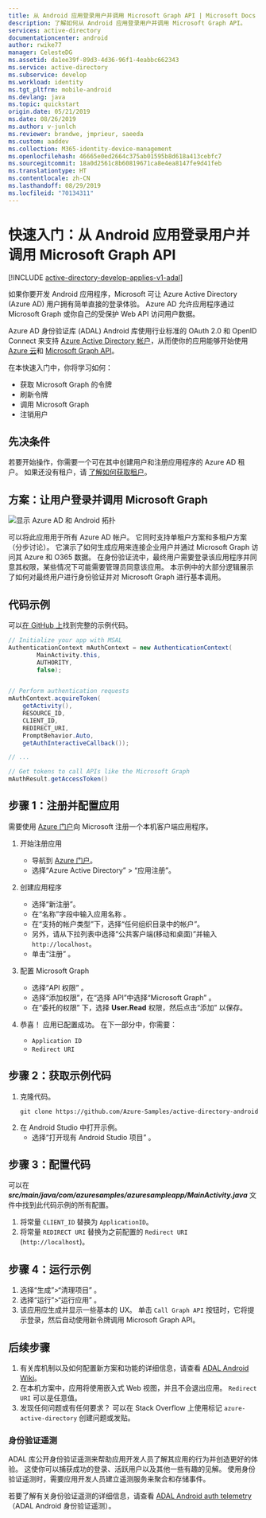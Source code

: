 ```yaml
---
title: 从 Android 应用登录用户并调用 Microsoft Graph API | Microsoft Docs
description: 了解如何从 Android 应用登录用户并调用 Microsoft Graph API。
services: active-directory
documentationcenter: android
author: rwike77
manager: CelesteDG
ms.assetid: da1ee39f-89d3-4d36-96f1-4eabbc662343
ms.service: active-directory
ms.subservice: develop
ms.workload: identity
ms.tgt_pltfrm: mobile-android
ms.devlang: java
ms.topic: quickstart
origin.date: 05/21/2019
ms.date: 08/26/2019
ms.author: v-junlch
ms.reviewer: brandwe, jmprieur, saeeda
ms.custom: aaddev
ms.collection: M365-identity-device-management
ms.openlocfilehash: 46665e0ed2664c375ab01595b8d618a413cebfc7
ms.sourcegitcommit: 18a0d2561c8b60819671ca8e4ea8147fe9d41feb
ms.translationtype: HT
ms.contentlocale: zh-CN
ms.lasthandoff: 08/29/2019
ms.locfileid: "70134311"
---
```

# <a name="quickstart-sign-in-users-and-call-the-microsoft-graph-api-from-an-android-app"></a>快速入门：从 Android 应用登录用户并调用 Microsoft Graph API

[!INCLUDE [active-directory-develop-applies-v1-adal](../../../includes/active-directory-develop-applies-v1-adal.md)]

如果你要开发 Android 应用程序，Microsoft 可让 Azure Active Directory (Azure AD) 用户拥有简单直接的登录体验。 Azure AD 允许应用程序通过 Microsoft Graph 或你自己的受保护 Web API 访问用户数据。

Azure AD 身份验证库 (ADAL) Android 库使用行业标准的 OAuth 2.0 和 OpenID Connect 来支持 [Azure Active Directory 帐户](https://www.azure.cn/home/features/active-directory/)，从而使你的应用能够开始使用 [Azure 云](https://www.azure.cn/pricing/1rmb-trial/)和 [Microsoft Graph API](https://developer.microsoft.com/graph)。

在本快速入门中，你将学习如何：

* 获取 Microsoft Graph 的令牌
* 刷新令牌
* 调用 Microsoft Graph
* 注销用户

## <a name="prerequisites"></a>先决条件

若要开始操作，你需要一个可在其中创建用户和注册应用程序的 Azure AD 租户。 如果还没有租户，请 [了解如何获取租户](quickstart-create-new-tenant.md)。

## <a name="scenario-sign-in-users-and-call-the-microsoft-graph"></a>方案：让用户登录并调用 Microsoft Graph

![显示 Azure AD 和 Android 拓扑](./media/quickstart-v1-android/active-directory-android-topology.png)

可以将此应用用于所有 Azure AD 帐户。 它同时支持单租户方案和多租户方案（分步讨论）。 它演示了如何生成应用来连接企业用户并通过 Microsoft Graph 访问其 Azure 和 O365 数据。 在身份验证流中，最终用户需要登录该应用程序并同意其权限，某些情况下可能需要管理员同意该应用。 本示例中的大部分逻辑展示了如何对最终用户进行身份验证并对 Microsoft Graph 进行基本调用。

## <a name="sample-code"></a>代码示例

可以[在 GitHub 上](https://github.com/Azure-Samples/active-directory-android)找到完整的示例代码。

```Java
// Initialize your app with MSAL
AuthenticationContext mAuthContext = new AuthenticationContext(
        MainActivity.this,
        AUTHORITY,
        false);


// Perform authentication requests
mAuthContext.acquireToken(
    getActivity(),
    RESOURCE_ID,
    CLIENT_ID,
    REDIRECT_URI,
    PromptBehavior.Auto,
    getAuthInteractiveCallback());

// ...

// Get tokens to call APIs like the Microsoft Graph
mAuthResult.getAccessToken()
```

## <a name="step-1-register-and-configure-your-app"></a>步骤 1：注册并配置应用

需要使用 [Azure 门户](https://portal.azure.cn)向 Microsoft 注册一个本机客户端应用程序。

1. 开始注册应用
    - 导航到 [Azure 门户](https://portal.azure.cn)。
    - 选择“Azure Active Directory” > “应用注册”。

2. 创建应用程序
    - 选择“新注册”。 
    - 在“名称”字段中输入应用名称  。
    - 在“支持的帐户类型”下，选择“任何组织目录中的帐户”。  
    - 另外，请从下拉列表中选择“公共客户端(移动和桌面)”并输入 `http://localhost`。  
    - 单击“注册”  。

3. 配置 Microsoft Graph
    - 选择“API 权限”  。
    - 选择“添加权限”，在“选择 API”中选择“Microsoft Graph”   。
    - 在“委托的权限”  下，选择 **User.Read** 权限，然后点击“添加”  以保存。        
    
4. 恭喜！ 应用已配置成功。 在下一部分中，你需要：
    - `Application ID`
    - `Redirect URI`

## <a name="step-2-get-the-sample-code"></a>步骤 2：获取示例代码

1. 克隆代码。
    ```
    git clone https://github.com/Azure-Samples/active-directory-android
    ```
2. 在 Android Studio 中打开示例。
    - 选择“打开现有 Android Studio 项目”  。

## <a name="step-3-configure-your-code"></a>步骤 3：配置代码

可以在 ***src/main/java/com/azuresamples/azuresampleapp/MainActivity.java*** 文件中找到此代码示例的所有配置。

1. 将常量 `CLIENT_ID` 替换为 `ApplicationID`。
2. 将常量 `REDIRECT URI` 替换为之前配置的 `Redirect URI` (`http://localhost`)。

## <a name="step-4-run-the-sample"></a>步骤 4：运行示例

1. 选择“生成”>“清理项目”  。
2. 选择“运行”>“运行应用”  。
3. 该应用应生成并显示一些基本的 UX。 单击 `Call Graph API` 按钮时，它将提示登录，然后自动使用新令牌调用 Microsoft Graph API。

## <a name="next-steps"></a>后续步骤

1. 有关库机制以及如何配置新方案和功能的详细信息，请查看 [ADAL Android Wiki](https://github.com/AzureAD/azure-activedirectory-library-for-android/wiki)。
2. 在本机方案中，应用将使用嵌入式 Web 视图，并且不会退出应用。 `Redirect URI` 可以是任意值。
3. 发现任何问题或有任何要求？ 可以在 Stack Overflow 上使用标记 `azure-active-directory` 创建问题或发贴。


### <a name="auth-telemetry"></a>身份验证遥测

ADAL 库公开身份验证遥测来帮助应用开发人员了解其应用的行为并创造更好的体验。 这使你可以捕获成功的登录、活跃用户以及其他一些有趣的见解。 使用身份验证遥测时，需要应用开发人员建立遥测服务来聚合和存储事件。

若要了解有关身份验证遥测的详细信息，请查看 [ADAL Android auth telemetry](https://github.com/AzureAD/azure-activedirectory-library-for-android/wiki/Telemetry)（ADAL Android 身份验证遥测）。

<!-- Update_Description: wording update -->